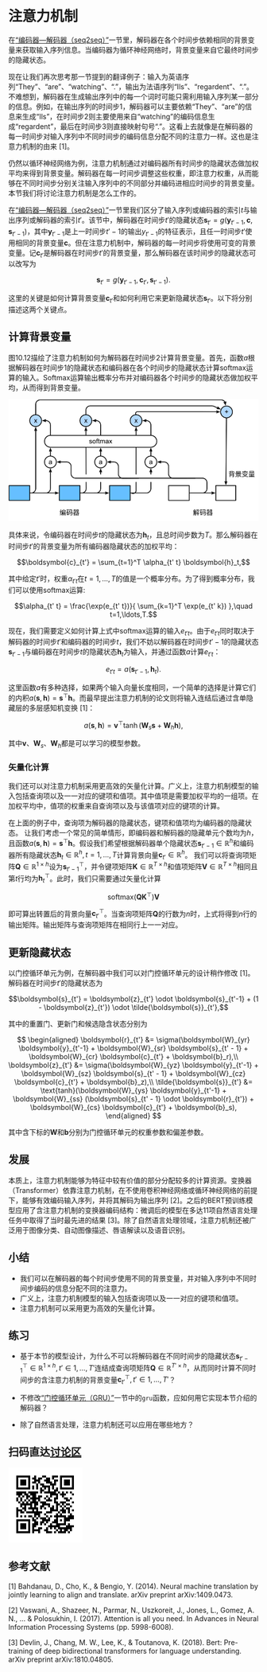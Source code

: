 # 注意力机制

在[“编码器—解码器（seq2seq）”](seq2seq.md)一节里，解码器在各个时间步依赖相同的背景变量来获取输入序列信息。当编码器为循环神经网络时，背景变量来自它最终时间步的隐藏状态。

现在让我们再次思考那一节提到的翻译例子：输入为英语序列“They”、“are”、“watching”、“.”，输出为法语序列“Ils”、“regardent”、“.”。不难想到，解码器在生成输出序列中的每一个词时可能只需利用输入序列某一部分的信息。例如，在输出序列的时间步1，解码器可以主要依赖“They”、“are”的信息来生成“Ils”，在时间步2则主要使用来自“watching”的编码信息生成“regardent”，最后在时间步3则直接映射句号“.”。这看上去就像是在解码器的每一时间步对输入序列中不同时间步的编码信息分配不同的注意力一样。这也是注意力机制的由来 [1]。

仍然以循环神经网络为例，注意力机制通过对编码器所有时间步的隐藏状态做加权平均来得到背景变量。解码器在每一时间步调整这些权重，即注意力权重，从而能够在不同时间步分别关注输入序列中的不同部分并编码进相应时间步的背景变量。本节我们将讨论注意力机制是怎么工作的。


在[“编码器—解码器（seq2seq）”](seq2seq.md)一节里我们区分了输入序列或编码器的索引$t$与输出序列或解码器的索引$t'$。该节中，解码器在时间步$t'$的隐藏状态$\boldsymbol{s}_{t'} = g(\boldsymbol{y}_{t'-1}, \boldsymbol{c}, \boldsymbol{s}_{t'-1})$，其中$\boldsymbol{y}_{t'-1}$是上一时间步$t'-1$的输出$y_{t'-1}$的特征表示，且任一时间步$t'$使用相同的背景变量$\boldsymbol{c}$。但在注意力机制中，解码器的每一时间步将使用可变的背景变量。记$\boldsymbol{c}_{t'}$是解码器在时间步$t'$的背景变量，那么解码器在该时间步的隐藏状态可以改写为

$$\boldsymbol{s}_{t'} = g(\boldsymbol{y}_{t'-1}, \boldsymbol{c}_{t'}, \boldsymbol{s}_{t'-1}).$$

这里的关键是如何计算背景变量$\boldsymbol{c}_{t'}$和如何利用它来更新隐藏状态$\boldsymbol{s}_{t'}$。以下将分别描述这两个关键点。


## 计算背景变量

图10.12描绘了注意力机制如何为解码器在时间步2计算背景变量。首先，函数$a$根据解码器在时间步1的隐藏状态和编码器在各个时间步的隐藏状态计算softmax运算的输入。Softmax运算输出概率分布并对编码器各个时间步的隐藏状态做加权平均，从而得到背景变量。

![编码器—解码器上的注意力机制。](../img/attention.svg)


具体来说，令编码器在时间步$t$的隐藏状态为$\boldsymbol{h}_t$，且总时间步数为$T$。那么解码器在时间步$t'$的背景变量为所有编码器隐藏状态的加权平均：

$$\boldsymbol{c}_{t'} = \sum_{t=1}^T \alpha_{t' t} \boldsymbol{h}_t,$$

其中给定$t'$时，权重$\alpha_{t' t}$在$t=1,\ldots,T$的值是一个概率分布。为了得到概率分布，我们可以使用softmax运算:

$$\alpha_{t' t} = \frac{\exp(e_{t' t})}{ \sum_{k=1}^T \exp(e_{t' k}) },\quad t=1,\ldots,T.$$

现在，我们需要定义如何计算上式中softmax运算的输入$e_{t' t}$。由于$e_{t' t}$同时取决于解码器的时间步$t'$和编码器的时间步$t$，我们不妨以解码器在时间步$t'-1$的隐藏状态$\boldsymbol{s}_{t' - 1}$与编码器在时间步$t$的隐藏状态$\boldsymbol{h}_t$为输入，并通过函数$a$计算$e_{t' t}$：

$$e_{t' t} = a(\boldsymbol{s}_{t' - 1}, \boldsymbol{h}_t).$$


这里函数$a$有多种选择，如果两个输入向量长度相同，一个简单的选择是计算它们的内积$a(\boldsymbol{s}, \boldsymbol{h})=\boldsymbol{s}^\top \boldsymbol{h}$。而最早提出注意力机制的论文则将输入连结后通过含单隐藏层的多层感知机变换 [1]：

$$a(\boldsymbol{s}, \boldsymbol{h}) = \boldsymbol{v}^\top \tanh(\boldsymbol{W}_s \boldsymbol{s} + \boldsymbol{W}_h \boldsymbol{h}),$$

其中$\boldsymbol{v}$、$\boldsymbol{W}_s$、$\boldsymbol{W}_h$都是可以学习的模型参数。

### 矢量化计算

我们还可以对注意力机制采用更高效的矢量化计算。广义上，注意力机制模型的输入包括查询项以及一一对应的键项和值项。其中值项是需要加权平均的一组项。在加权平均中，值项的权重来自查询项以及与该值项对应的键项的计算。

在上面的例子中，查询项为解码器的隐藏状态，键项和值项均为编码器的隐藏状态。
让我们考虑一个常见的简单情形，即编码器和解码器的隐藏单元个数均为$h$，且函数$a(\boldsymbol{s}, \boldsymbol{h})=\boldsymbol{s}^\top \boldsymbol{h}$。假设我们希望根据解码器单个隐藏状态$\boldsymbol{s}_{t' - 1} \in \mathbb{R}^{h}$和编码器所有隐藏状态$\boldsymbol{h}_t \in \mathbb{R}^{h}, t = 1,\ldots,T$计算背景向量$\boldsymbol{c}_{t'}\in \mathbb{R}^{h}$。
我们可以将查询项矩阵$\boldsymbol{Q} \in \mathbb{R}^{1 \times h}$设为$\boldsymbol{s}_{t' - 1}^\top$，并令键项矩阵$\boldsymbol{K} \in \mathbb{R}^{T \times h}$和值项矩阵$\boldsymbol{V} \in \mathbb{R}^{T \times h}$相同且第$t$行均为$\boldsymbol{h}_t^\top$。此时，我们只需要通过矢量化计算

$$\text{softmax}(\boldsymbol{Q}\boldsymbol{K}^\top)\boldsymbol{V}$$

即可算出转置后的背景向量$\boldsymbol{c}_{t'}^\top$。当查询项矩阵$\boldsymbol{Q}$的行数为$n$时，上式将得到$n$行的输出矩阵。输出矩阵与查询项矩阵在相同行上一一对应。



## 更新隐藏状态

以门控循环单元为例，在解码器中我们可以对门控循环单元的设计稍作修改 [1]。解码器在时间步$t'$的隐藏状态为

$$\boldsymbol{s}_{t'} = \boldsymbol{z}_{t'} \odot \boldsymbol{s}_{t'-1}  + (1 - \boldsymbol{z}_{t'}) \odot \tilde{\boldsymbol{s}}_{t'},$$

其中的重置门、更新门和候选隐含状态分别为


$$
\begin{aligned}
\boldsymbol{r}_{t'} &= \sigma(\boldsymbol{W}_{yr} \boldsymbol{y}_{t'-1} + \boldsymbol{W}_{sr} \boldsymbol{s}_{t' - 1} + \boldsymbol{W}_{cr} \boldsymbol{c}_{t'} + \boldsymbol{b}_r),\\
\boldsymbol{z}_{t'} &= \sigma(\boldsymbol{W}_{yz} \boldsymbol{y}_{t'-1} + \boldsymbol{W}_{sz} \boldsymbol{s}_{t' - 1} + \boldsymbol{W}_{cz} \boldsymbol{c}_{t'} + \boldsymbol{b}_z),\\
\tilde{\boldsymbol{s}}_{t'} &= \text{tanh}(\boldsymbol{W}_{ys} \boldsymbol{y}_{t'-1} + \boldsymbol{W}_{ss} (\boldsymbol{s}_{t' - 1} \odot \boldsymbol{r}_{t'}) + \boldsymbol{W}_{cs} \boldsymbol{c}_{t'} + \boldsymbol{b}_s),
\end{aligned}
$$

其中含下标的$\boldsymbol{W}$和$\boldsymbol{b}$分别为门控循环单元的权重参数和偏差参数。



## 发展

本质上，注意力机制能够为特征中较有价值的部分分配较多的计算资源。变换器（Transformer）依靠注意力机制，在不使用卷积神经网络或循环神经网络的前提下，能够有效编码输入序列，并将其解码为输出序列 [2]。之后的BERT预训练模型应用了含注意力机制的变换器编码结构：微调后的模型在多达11项自然语言处理任务中取得了当时最先进的结果 [3]。除了自然语言处理领域，注意力机制还被广泛用于图像分类、自动图像描述、唇语解读以及语音识别。



## 小结

* 我们可以在解码器的每个时间步使用不同的背景变量，并对输入序列中不同时间步编码的信息分配不同的注意力。
* 广义上，注意力机制模型的输入包括查询项以及一一对应的键项和值项。
* 注意力机制可以采用更为高效的矢量化计算。


## 练习

* 基于本节的模型设计，为什么不可以将解码器在不同时间步的隐藏状态$\boldsymbol{s}_{t' - 1}^\top \in \mathbb{R}^{1 \times h}, t' \in 1, \ldots, T'$连结成查询项矩阵$\boldsymbol{Q} \in \mathbb{R}^{T' \times h}$，从而同时计算不同时间步的含注意力机制的背景变量$\boldsymbol{c}_{t'}^\top, t' \in 1, \ldots, T'$？

* 不修改[“门控循环单元（GRU）”](../chapter_recurrent-neural-networks/gru.md)一节中的`gru`函数，应如何用它实现本节介绍的解码器？

* 除了自然语言处理，注意力机制还可以应用在哪些地方？

## 扫码直达[讨论区](https://discuss.gluon.ai/t/topic/6759)

![](../img/qr_attention.svg)


## 参考文献

[1] Bahdanau, D., Cho, K., & Bengio, Y. (2014). Neural machine translation by jointly learning to align and translate. arXiv preprint arXiv:1409.0473.

[2] Vaswani, A., Shazeer, N., Parmar, N., Uszkoreit, J., Jones, L., Gomez, A. N., ... & Polosukhin, I. (2017). Attention is all you need. In Advances in Neural Information Processing Systems (pp. 5998-6008).

[3] Devlin, J., Chang, M. W., Lee, K., & Toutanova, K. (2018). Bert: Pre-training of deep bidirectional transformers for language understanding. arXiv preprint arXiv:1810.04805.
